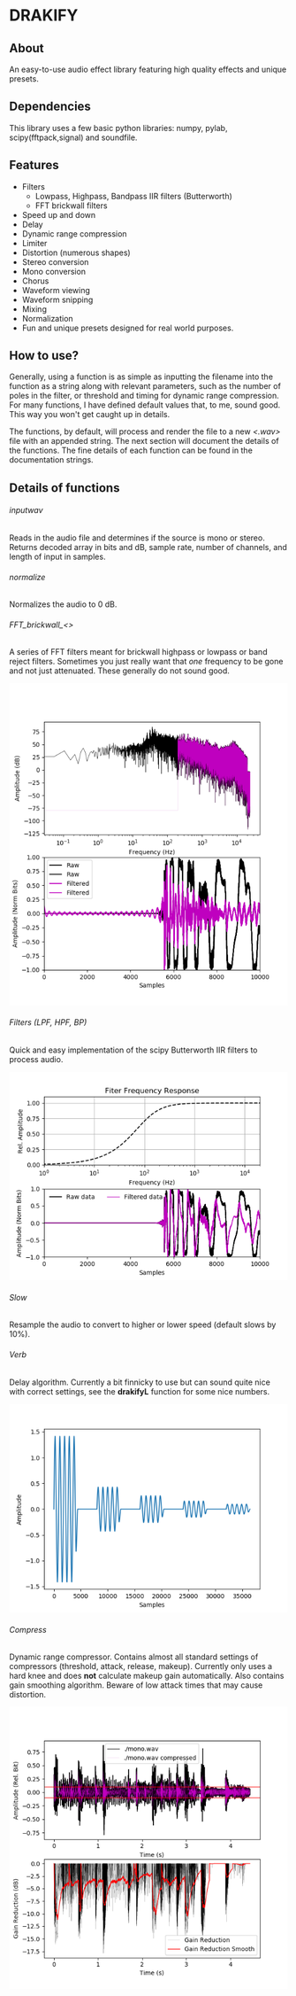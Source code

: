 # DRAKIFY

## About

An easy-to-use audio effect library featuring high quality effects and unique presets. 

## Dependencies

This library uses a few basic python libraries: numpy, pylab, scipy(fftpack,signal) and soundfile.

## Features 
- Filters
   - Lowpass, Highpass, Bandpass IIR filters (Butterworth)
   - FFT brickwall filters
- Speed up and down
- Delay
- Dynamic range compression 
- Limiter 
- Distortion (numerous shapes)
- Stereo conversion
- Mono conversion
- Chorus
- Waveform viewing
- Waveform snipping
- Mixing
- Normalization
- Fun and unique presets designed for real world purposes.

## How to use?

Generally, using a function is as simple as inputting the filename into the function as a string along with relevant parameters, 
such as the number of poles in the filter, or threshold and timing for dynamic range compression. For many functions,
I have defined default values that, to me, sound good. This way you won't get caught up in details.

The functions, by default, will process and render the file to a new *<.wav>* file with an appended string. The next section
will document the details of the functions. The fine details of each function can be found in the documentation strings.

## Details of functions

###### inputwav

Reads in the audio file and determines if the source is mono or stereo. Returns decoded array in bits and dB, sample rate, number of 
channels, and length of input in samples.

###### normalize

Normalizes the audio to 0 dB. 

###### FFT_brickwall_<>

A series of FFT filters meant for brickwall highpass or lowpass or band reject filters. Sometimes you just really want that *one* frequency to be gone 
and not just attenuated.
These generally do not sound good.

![Alt text](pic/FFT_Filter.png?raw=true "FFT HPF at 200 Hz. Notice the ringing introduced in the time domain in the filtered data.")

###### Filters (LPF, HPF, BP)

Quick and easy implementation of the scipy Butterworth IIR filters to process audio.

![Alt text](pic/Filter.png?raw=true "Single pole HPF at 200 Hz.")

###### Slow

Resample the audio to convert to higher or lower speed (default slows by 10%).

###### Verb

Delay algorithm. Currently a bit finnicky to use but can sound quite nice with correct settings, see the **drakifyL** function for some nice numbers.

![Alt text](pic/delay.png?raw=true "Illustration of the delay algorithm. The original signal is repeated <y> times with reduced amplitude at <x> sample spacing")

###### Compress

Dynamic range compressor. Contains almost all standard settings of compressors (threshold, attack, release, makeup). Currently only uses a hard knee and does **not** calculate makeup gain automatically. Also contains gain smoothing algorithm. Beware of low attack times that may cause distortion.

![Alt text](pic/Compressor.png?raw=true "Dynamic range compression and gain reduction curves.")
